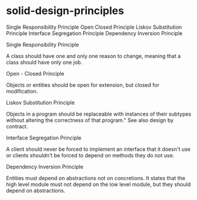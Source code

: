 # solid-design-principles
Single Responsibility Principle Open Closed Principle Liskov Substitution Principle Interface Segregation Principle Dependency Inversion Principle

Single Responsibility Principle

A class should have one and only one reason to change, meaning that a class should have only one job.

Open - Closed Principle

Objects or entities should be open for extension, but closed for modification.

Liskov Substitution Principle

Objects in a program should be replaceable with instances of their subtypes without altering the correctness of that program." See also design by contract.

Interface Segregation Principle

A client should never be forced to implement an interface that it doesn't use or clients shouldn't be forced to depend on methods they do not use.

Dependency Inversion Principle

Entities must depend on abstractions not on concretions. It states that the high level module must not depend on the low level module, but they should depend on abstractions.
